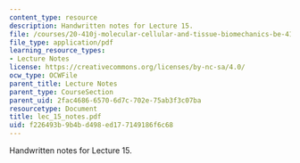 ```yaml
---
content_type: resource
description: Handwritten notes for Lecture 15.
file: /courses/20-410j-molecular-cellular-and-tissue-biomechanics-be-410j-spring-2003/f226493b9b4bd498ed177149186f6c68_lec_15_notes.pdf
file_type: application/pdf
learning_resource_types:
- Lecture Notes
license: https://creativecommons.org/licenses/by-nc-sa/4.0/
ocw_type: OCWFile
parent_title: Lecture Notes
parent_type: CourseSection
parent_uid: 2fac4686-6570-6d7c-702e-75ab3f3c07ba
resourcetype: Document
title: lec_15_notes.pdf
uid: f226493b-9b4b-d498-ed17-7149186f6c68
---
```

Handwritten notes for Lecture 15.